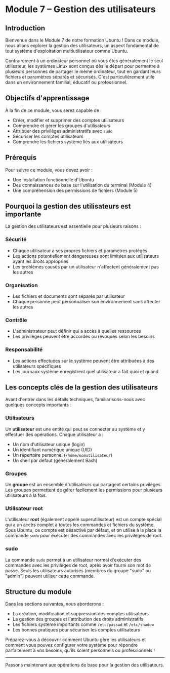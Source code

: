 # Module 7 – Gestion des utilisateurs

## Introduction

Bienvenue dans le Module 7 de notre formation Ubuntu ! Dans ce module, nous allons explorer la gestion des utilisateurs, un aspect fondamental de tout système d'exploitation multiutilisateur comme Ubuntu.

Contrairement à un ordinateur personnel où vous êtes généralement le seul utilisateur, les systèmes Linux sont conçus dès le départ pour permettre à plusieurs personnes de partager le même ordinateur, tout en gardant leurs fichiers et paramètres séparés et sécurisés. C'est particulièrement utile dans un environnement familial, éducatif ou professionnel.

## Objectifs d'apprentissage

À la fin de ce module, vous serez capable de :
- Créer, modifier et supprimer des comptes utilisateurs
- Comprendre et gérer les groupes d'utilisateurs
- Attribuer des privilèges administratifs avec `sudo`
- Sécuriser les comptes utilisateurs
- Comprendre les fichiers système liés aux utilisateurs

## Prérequis

Pour suivre ce module, vous devez avoir :
- Une installation fonctionnelle d'Ubuntu
- Des connaissances de base sur l'utilisation du terminal (Module 4)
- Une compréhension des permissions de fichiers (Module 5)

## Pourquoi la gestion des utilisateurs est importante

La gestion des utilisateurs est essentielle pour plusieurs raisons :

### Sécurité
- Chaque utilisateur a ses propres fichiers et paramètres protégés
- Les actions potentiellement dangereuses sont limitées aux utilisateurs ayant les droits appropriés
- Les problèmes causés par un utilisateur n'affectent généralement pas les autres

### Organisation
- Les fichiers et documents sont séparés par utilisateur
- Chaque personne peut personnaliser son environnement sans affecter les autres

### Contrôle
- L'administrateur peut définir qui a accès à quelles ressources
- Les privilèges peuvent être accordés ou révoqués selon les besoins

### Responsabilité
- Les actions effectuées sur le système peuvent être attribuées à des utilisateurs spécifiques
- Les journaux système enregistrent quel utilisateur a fait quoi et quand

## Les concepts clés de la gestion des utilisateurs

Avant d'entrer dans les détails techniques, familiarisons-nous avec quelques concepts importants :

### Utilisateurs
Un **utilisateur** est une entité qui peut se connecter au système et y effectuer des opérations. Chaque utilisateur a :
- Un nom d'utilisateur unique (login)
- Un identifiant numérique unique (UID)
- Un répertoire personnel (`/home/nomutilisateur`)
- Un shell par défaut (généralement Bash)

### Groupes
Un **groupe** est un ensemble d'utilisateurs qui partagent certains privilèges. Les groupes permettent de gérer facilement les permissions pour plusieurs utilisateurs à la fois.

### Utilisateur root
L'utilisateur **root** (également appelé superutilisateur) est un compte spécial qui a un accès complet à toutes les commandes et fichiers du système. Sous Ubuntu, ce compte est désactivé par défaut, et on utilise à la place la commande `sudo` pour exécuter des commandes avec les privilèges de root.

### sudo
La commande `sudo` permet à un utilisateur normal d'exécuter des commandes avec les privilèges de root, après avoir fourni son mot de passe. Seuls les utilisateurs autorisés (membres du groupe "sudo" ou "admin") peuvent utiliser cette commande.

## Structure du module

Dans les sections suivantes, nous aborderons :
- La création, modification et suppression des comptes utilisateurs
- La gestion des groupes et l'attribution des droits administratifs
- Les fichiers système importants comme `/etc/passwd` et `/etc/shadow`
- Les bonnes pratiques pour sécuriser les comptes utilisateurs

Préparez-vous à découvrir comment Ubuntu gère les utilisateurs et comment vous pouvez configurer votre système pour répondre parfaitement à vos besoins, qu'ils soient personnels ou professionnels !

---

Passons maintenant aux opérations de base pour la gestion des utilisateurs.
